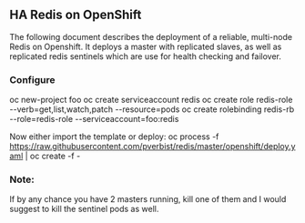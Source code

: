 ## HA Redis on OpenShift

The following document describes the deployment of a reliable, multi-node Redis on Openshift.  It deploys a master with replicated slaves, as well as replicated redis sentinels which are use for health checking and failover.

### Configure

oc new-project foo
oc create serviceaccount redis
oc create role redis-role --verb=get,list,watch,patch --resource=pods
oc create rolebinding redis-rb --role=redis-role --serviceaccount=foo:redis

Now either import the template or deploy:
oc process -f https://raw.githubusercontent.com/pverbist/redis/master/openshift/deploy.yaml | oc create -f -

### Note:
If by any chance you have 2 masters running, kill one of them and I would suggest to kill the sentinel pods as well.
